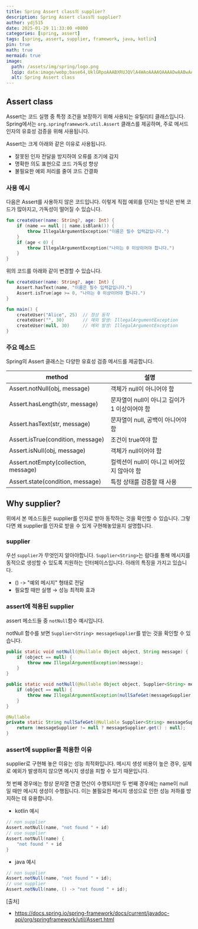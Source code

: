 ```yaml
---
title: Spring Assert class의 supplier?
description: Spring Assert class의 supplier?
author: ydj515
date: 2025-01-29 11:33:00 +0800
categories: [spring, assert]
tags: [spring, assert, supplier, framework, java, kotlin]
pin: true
math: true
mermaid: true
image:
  path: /assets/img/spring/logo.png
  lqip: data:image/webp;base64,UklGRpoAAABXRUJQVlA4WAoAAAAQAAAADwAABwAAQUxQSDIAAAARL0AmbZurmr57yyIiqE8oiG0bejIYEQTgqiDA9vqnsUSI6H+oAERp2HZ65qP/VIAWAFZQOCBCAAAA8AEAnQEqEAAIAAVAfCWkAALp8sF8rgRgAP7o9FDvMCkMde9PK7euH5M1m6VWoDXf2FkP3BqV0ZYbO6NA/VFIAAAA
  alt: Spring Assert class
---
```


## Assert class
Assert는 코드 실행 중 특정 조건을 보장하기 위해 사용되는 유틸리티 클래스입니다.
Spring에서는 `org.springframework.util.Assert` 클래스를 제공하며, 주로 메서드 인자의 유효성 검증을 위해 사용됩니다.

Assert는 크게 아래와 같은 이유로 사용됩니다.

- 잘못된 인자 전달을 방지하여 오류를 조기에 감지
- 명확한 의도 표현으로 코드 가독성 향상
- 불필요한 예외 처리를 줄여 코드 간결화

### 사용 예시
다음은 Assert를 사용하지 않은 코드입니다. 이렇게 직접 예외를 던지는 방식은 반복 코드가 많아지고, 가독성이 떨어질 수 있습니다.
```kotlin
fun createUser(name: String?, age: Int) {
    if (name == null || name.isBlank()) {
        throw IllegalArgumentException("이름은 필수 입력값입니다.")
    }
    if (age < 0) {
        throw IllegalArgumentException("나이는 0 이상이어야 합니다.")
    }
}
```

위의 코드를 아래와 같이 변경할 수 있습니다.

```kotlin
fun createUser(name: String?, age: Int) {
    Assert.hasText(name, "이름은 필수 입력값입니다.")
    Assert.isTrue(age >= 0, "나이는 0 이상이어야 합니다.")
}

fun main() {
    createUser("Alice", 25)  // 정상 동작
    createUser("", 30)       // 예외 발생: IllegalArgumentException
    createUser(null, 30)     // 예외 발생: IllegalArgumentException
}
```

### 주요 메소드
Spring의 Assert 클래스는 다양한 유효성 검증 메서드를 제공합니다.

| method                               | 설명                                          |
| ------------------------------------ | --------------------------------------------- |
| Assert.notNull(obj, message)         | 객체가 null이 아니어야 함                     |
| Assert.hasLength(str, message)       | 문자열이 null이 아니고 길이가 1 이상이어야 함 |
| Assert.hasText(str, message)         | 문자열이 null, 공백이 아니어야 함             |
| Assert.isTrue(condition, message)    | 조건이 true여야 함                            |
| Assert.isNull(obj, message)          | 객체가 null이어야 함                          |
| Assert.notEmpty(collection, message) | 컬렉션이 null이 아니고 비어있지 않아야 함     |
| Assert.state(condition, message)     | 특정 상태를 검증할 때 사용                    |

## Why supplier?
위에서 본 메소드들은 supplier를 인자로 받아 동작하는 것을 확인할 수 있습니다. 그렇다면 왜 supplier를 인자로 받을 수 있게 구현해놓았을지 설명합니다.

### supplier
우선 `supplier`가 무엇인지 알아야합니다.
`Supplier<String>`는 람다를 통해 메시지를 동적으로 생성할 수 있도록 지원하는 인터페이스입니다.
아래의 특징을 가지고 있습니다.

- () -> "예외 메시지" 형태로 전달
- 필요할 때만 실행 → 성능 최적화 효과

### assert에 적용된 supplier
assert 메소드들 중 `notNull`함수 예시입니다.

notNull 함수를 보면 `Supplier<String> messageSupplier`를 받는 것을 확인할 수 있습니다.

```java
public static void notNull(@Nullable Object object, String message) {
    if (object == null) {
        throw new IllegalArgumentException(message);
    }
}

public static void notNull(@Nullable Object object, Supplier<String> messageSupplier) {
    if (object == null) {
        throw new IllegalArgumentException(nullSafeGet(messageSupplier));
    }
}

@Nullable
private static String nullSafeGet(@Nullable Supplier<String> messageSupplier) {
    return (messageSupplier != null ? messageSupplier.get() : null);
}
```

### assert에 supplier를 적용한 이유
supplier로 구현해 놓은 이유는 성능 최적화입니다.
메시지 생성 비용이 높은 경우, 실제로 예외가 발생하지 않으면 메시지 생성을 피할 수 있기 때문입니다.

첫 번째 경우에는 항상 문자열 연결 연산이 수행되지만 두 번째 경우에는 name이 null일 때만 메시지 생성이 수행됩니다.
이는 불필요한 메시지 생성으로 인한 성능 저하를 방지하는 데 유용합니다.

- kotlin 예시
```kotlin
// non supplier
Assert.notNull(name, "not found " + id)
// use supplier
Assert.notNull(name) {
    "not found " + id
}
```

- java 예시
```java
// non supplier
Assert.notNull(name, "not found " + id);
// use supplier
Assert.notNull(name, () -> "not found " + id);
```

[출처]  
- https://docs.spring.io/spring-framework/docs/current/javadoc-api/org/springframework/util/Assert.html